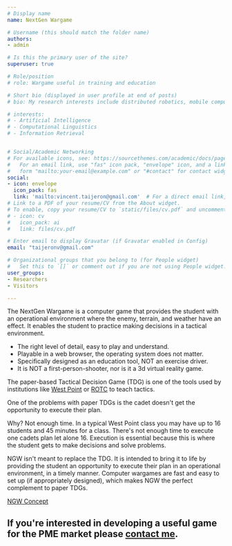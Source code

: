 ```yaml
---
# Display name
name: NextGen Wargame

# Username (this should match the folder name)
authors:
- admin

# Is this the primary user of the site?
superuser: true

# Role/position
# role: Wargame useful in training and education

# Short bio (displayed in user profile at end of posts)
# bio: My research interests include distributed robotics, mobile computing and programmable matter.

# interests:
# - Artificial Intelligence
# - Computational Linguistics
# - Information Retrieval


# Social/Academic Networking
# For available icons, see: https://sourcethemes.com/academic/docs/page-builder/#icons
#   For an email link, use "fas" icon pack, "envelope" icon, and a link in the
#   form "mailto:your-email@example.com" or "#contact" for contact widget.
social:
- icon: envelope
  icon_pack: fas
  link: 'mailto:vincent.taijeron@gmail.com'  # For a direct email link, use "mailto:test@example.org".
# Link to a PDF of your resume/CV from the About widget.
# To enable, copy your resume/CV to `static/files/cv.pdf` and uncomment the lines below.
# - icon: cv
#   icon_pack: ai
#   link: files/cv.pdf

# Enter email to display Gravatar (if Gravatar enabled in Config)
email: "taijeronv@gmail.com"

# Organizational groups that you belong to (for People widget)
#   Set this to `[]` or comment out if you are not using People widget.
user_groups:
- Researchers
- Visitors

---
```

The NextGen Wargame is a computer game that provides the student with an operational environment where the enemy, terrain, and weather have an effect.  It enables the student to practice making decisions in a tactical environment.

- The right level of detail, easy to play and understand.
- Playable in a web browser, the operating system does not matter.
- Specifically designed as an education tool, NOT an exercise driver.
- It is NOT a first-person-shooter, nor is it a 3d virtual reality game.

The paper-based Tactical Decision Game (TDG) is one of the tools used by institutions like [West Point](https://www.westpoint.edu/) or [ROTC](https://www.todaysmilitary.com/education-training/rotc-programs) to teach tactics.  

One of the problems with paper TDGs is the cadet doesn't get the opportunity to execute their plan.

Why? Not enough time. In a typical West Point class you may have up to 16 students and 45 minutes for a class.  There's not enough time to execute one cadets plan let alone 16.  Execution is essential because this is where the student gets to make decisions and solve problems.

NGW isn't meant to replace the TDG. It is intended to bring it to life by providing the student an opportunity to execute their plan in an operational environment, in a timely manner.  Computer wargames are fast and easy to set up (if appropriately designed), which makes NGW the perfect complement to paper TDGs.

<a href="post/ngw_concept">NGW Concept</a>


## If you're interested in developing a useful game for the PME market please [contact me](mailto:vincent.taijeron@gmail.com).
